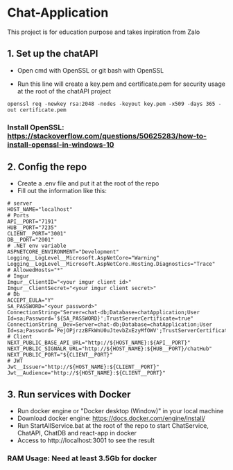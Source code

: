 # Chat-Application

This project is for education purpose and takes inpiration from Zalo

## 1. Set up the chatAPI
- Open cmd with OpenSSL or git bash with OpenSSL

- Run this line will create a key.pem and certificate.pem for security usage at the root of the chatAPI project
```shell
openssl req -newkey rsa:2048 -nodes -keyout key.pem -x509 -days 365 -out certificate.pem
```
### Install OpenSSL: https://stackoverflow.com/questions/50625283/how-to-install-openssl-in-windows-10

## 2. Config the repo
- Create a .env file and put it at the root of the repo
- Fill out the information like this:

```
# server
HOST_NAME="localhost"
# Ports
API__PORT="7191"
HUB__PORT="7235"
CLIENT__PORT="3001"
DB__PORT="2001"
# .NET env variable
ASPNETCORE_ENVIRONMENT="Development"
Logging__LogLevel__Microsoft.AspNetCore="Warning"
Logging__LogLevel__Microsoft.AspNetCore.Hosting.Diagnostics="Trace"
# AllowedHosts="*"
# Imgur
Imgur__ClientID="<your imgur client id>"
Imgur__ClientSecret="<your imgur client secret>"
# Db
ACCEPT_EULA="Y"
SA_PASSWORD="<your password>"
ConnectionString="Server=chat-db;Database=chatApplication;User Id=sa;Password='${SA_PASSWORD}';TrustServerCertificate=true"
ConnectionString__Dev=Server=chat-db;Database=chatApplication;User Id=sa;Password='PejOPjrzzBFkWnU0uJtevbZxEzyMfOWV';TrustServerCertificate=true
# Client
NEXT_PUBLIC_BASE_API_URL="http://${HOST_NAME}:${API__PORT}"
NEXT_PUBLIC_SIGNALR_URL="http://${HOST_NAME}:${HUB__PORT}/chatHub"
NEXT_PUBLIC_PORT="${CLIENT__PORT}"
# JWT
Jwt__Issuer="http://${HOST_NAME}:${CLIENT__PORT}"
Jwt__Audience="http://${HOST_NAME}:${CLIENT__PORT}"
```

## 3. Run services with Docker
- Run docker engine or "Docker desktop (Window)" in your local machine
- Download docker engine: https://docs.docker.com/engine/install/ 
- Run StartAllService.bat at the root of the repo to start ChatService, ChatAPI, ChatDB and react-app in docker
- Access to http://localhost:3001 to see the result
### RAM Usage: Need at least 3.5Gb for docker
